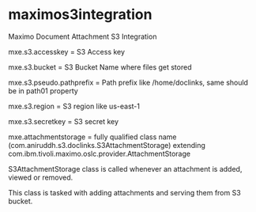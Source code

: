# maximos3integration
Maximo Document Attachment S3 Integration


mxe.s3.accesskey = S3 Access key

mxe.s3.bucket = S3 Bucket Name where files get stored

mxe.s3.pseudo.pathprefix = Path prefix like /home/doclinks, same should be in path01 property

mxe.s3.region = S3 region like us-east-1

mxe.s3.secretkey = S3 secret key

mxe.attachmentstorage = fully qualified class name (com.aniruddh.s3.doclinks.S3AttachmentStorage) extending com.ibm.tivoli.maximo.oslc.provider.AttachmentStorage

S3AttachmentStorage class is called whenever an attachment is added, viewed or removed.

This class is tasked with adding attachments and serving them from S3 bucket. 
